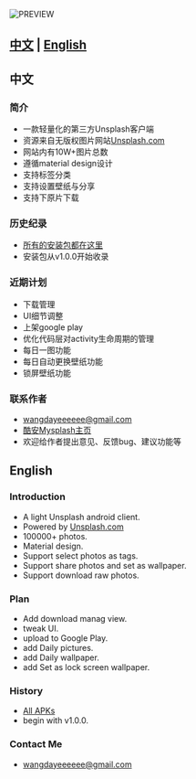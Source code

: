 ![PREVIEW](https://github.com/WangDaYeeeeee/Mysplash/blob/master/preview/preview_total.png)

## [中文](#中文) | [English](#联系作者)

## 中文
  
### 简介

* 一款轻量化的第三方Unsplash客户端
* 资源来自无版权图片网站[Unsplash.com](https://unsplash.com/)
* 网站内有10W+图片总数
* 遵循material design设计
* 支持标签分类
* 支持设置壁纸与分享
* 支持下原片下载

### 历史纪录

* [所有的安装包都在这里](https://github.com/WangDaYeeeeee/MySplash/tree/master/history)
* 安装包从v1.0.0开始收录

### 近期计划
* 下载管理
* UI细节调整
* 上架google play
* 优化代码层对activity生命周期的管理
* 每日一图功能
* 每日自动更换壁纸功能
* 锁屏壁纸功能
  
### 联系作者

* wangdayeeeeee@gmail.com
* [酷安Mysplash主页](http://www.coolapk.com/apk/com.wangdaye.mysplash)
* 欢迎给作者提出意见、反馈bug、建议功能等

## English
  
### Introduction

* A light Unsplash android client.
* Powered by [Unsplash.com](https://unsplash.com/)
* 100000+ photos.
* Material design.
* Support select photos as tags.
* Support share photos and set as wallpaper.
* Support download raw photos.

### Plan
* Add download manag view.
* tweak UI.
* upload to Google Play.
* add Daily pictures.
* add Daily wallpaper.
* add Set as lock screen wallpaper.

### History

* [All APKs](https://github.com/WangDaYeeeeee/MySplash/tree/master/history)
* begin with v1.0.0.
  
### Contact Me

* wangdayeeeeee@gmail.com
